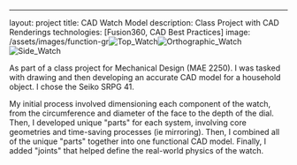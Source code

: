 ---
layout: project
title: CAD Watch Model
description: Class Project with CAD Renderings
technologies: [Fusion360, CAD Best Practices]
image: /assets/images/function-gr![Top_Watch](https://github.com/user-attachments/assets/560c09b4-eff2-48dc-a0bb-263f2b5f1cee)![Orthographic_Watch](https://github.com/user-attachments/assets/eb3db8cd-1573-4302-97ff-f6ffc660c737)![Side_Watch](https://github.com/user-attachments/assets/f0e421e1-4021-466b-924b-83dc8f646903)




As part of a class project for Mechanical Design (MAE 2250). I was tasked with drawing and then developing an accurate CAD model for a household object. I chose the Seiko SRPG 41. 


My initial process involved dimensioning each component of the watch, from the circumference and diameter of the face to the depth of the dial. Then, I developed unique "parts" for each system, involving core geometries and time-saving processes (ie mirroring). Then, I combined all of the unique "parts" together into one functional CAD model. Finally, I added "joints" that helped define the real-world physics of the watch. 



